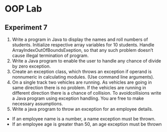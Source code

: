 # OOP Lab
## Experiment 7
1. Write a program in Java to display the names and roll numbers of students. Initialize respective array variables for 10 students. Handle ArrayIndexOutOfBoundsExeption, so that any such problem doesn’t cause illegal termination of program.
2. Write a Java program to enable the user to handle any chance of divide by zero exception.
3. Create an exception class, which throws an exception if operand is nonnumeric in calculating modules. (Use command line arguments).
4. On a single track two vehicles are running. As vehicles are going in same direction there is no problem. If the vehicles are running in different direction there is a chance of collision. To avoidcollisions write a Java program using exception handling. You are free to make necessary assumptions.
5. Write a java program to throw an exception for an employee details.
* If an employee name is a number, a name exception must be thrown.
* If an employee age is greater than 50, an age exception must be thrown